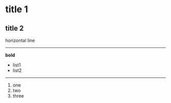 <!-- write romdam markdown -->
# title 1
## title 2

horizontal line

---

**bold**

- list1
- list2

---
1. one
2. two
3. three
